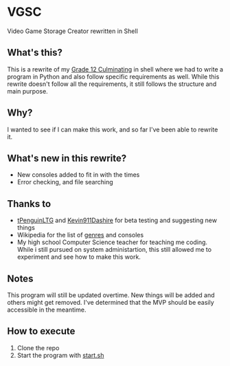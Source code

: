 # VGSC
Video Game Storage Creator rewritten in Shell

What's this?
------------
This is a rewrite of my [Grade 12 Culminating](https://github.com/Speedy905/Video-Game-Storage-Creator) in shell where we had to write a program in Python and also follow specific requirements as well. While this rewrite doesn't follow all the requirements, it still follows the structure and main purpose.

Why?
----
I wanted to see if I can make this work, and so far I've been able to rewrite it.

What's new in this rewrite?
---------------------------
- New consoles added to fit in with the times
- Error checking, and file searching

Thanks to
---------
- [tPenguinLTG](https://github.com/tpenguinltg) and [Kevin911Dashire](https://github.com/Kevin911Dashire) for beta testing and suggesting new things
- Wikipedia for the list of [genres](https://en.wikipedia.org/wiki/List_of_video_game_genres) and consoles
- My high school Computer Science teacher for teaching me coding. While i still pursued on system administartion, this still allowed me to experiment and see how to make this work.

Notes
-----
This program will still be updated overtime. New things will be added and others might get removed. I've determined that the MVP should be easily accessible in the meantime.

How to execute
--------------
1. Clone the repo
2. Start the program with [start.sh](https://github.com/Speedy905/VGSC/blob/main/start.sh)
